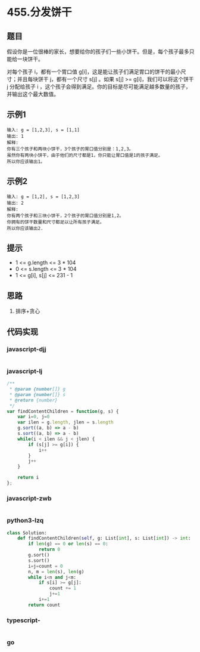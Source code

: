 # 455.分发饼干

## 题目
假设你是一位很棒的家长，想要给你的孩子们一些小饼干。但是，每个孩子最多只能给一块饼干。

对每个孩子 i，都有一个胃口值 g[i]，这是能让孩子们满足胃口的饼干的最小尺寸；并且每块饼干 j，都有一个尺寸 s[j] 。如果 s[j] >= g[i]，我们可以将这个饼干 j 分配给孩子 i ，这个孩子会得到满足。你的目标是尽可能满足越多数量的孩子，并输出这个最大数值。

## 示例1
```
输入: g = [1,2,3], s = [1,1]
输出: 1
解释:
你有三个孩子和两块小饼干，3个孩子的胃口值分别是：1,2,3。
虽然你有两块小饼干，由于他们的尺寸都是1，你只能让胃口值是1的孩子满足。
所以你应该输出1。
```

## 示例2
```
输入: g = [1,2], s = [1,2,3]
输出: 2
解释:
你有两个孩子和三块小饼干，2个孩子的胃口值分别是1,2。
你拥有的饼干数量和尺寸都足以让所有孩子满足。
所以你应该输出2.
```
## 提示
* 1 <= g.length <= 3 * 104
* 0 <= s.length <= 3 * 104
* 1 <= g[i], s[j] <= 231 - 1

## 思路
1. 排序+贪心

## 代码实现

### javascript-djj
```javascript

```

### javascript-lj
```javascript
/**
 * @param {number[]} g
 * @param {number[]} s
 * @return {number}
 */
var findContentChildren = function(g, s) {
    var i=0, j=0
    var ilen = g.length, jlen = s.length
    g.sort((a, b) => a - b)
    s.sort((a, b) => a - b)
    while(i < ilen && j < jlen) {
        if (s[j] >= g[i]) {
            i++
        }
        j++
    }

    return i
};
```

### javascript-zwb
```javascript

```

### python3-lzq
```python
class Solution:
    def findContentChildren(self, g: List[int], s: List[int]) -> int:
        if len(g) == 0 or len(s) == 0:
            return 0
        g.sort()
        s.sort()
        i=j=count = 0
        n, m = len(s), len(g)
        while i<n and j<m:
            if s[i] >= g[j]:
                count += 1
                j+=1
            i+=1
        return count
```


### typescript-
```typescript

```
### go
```go

```